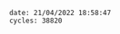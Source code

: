 

                date: 21/04/2022 18:58:47
                cycles: 38820

                         